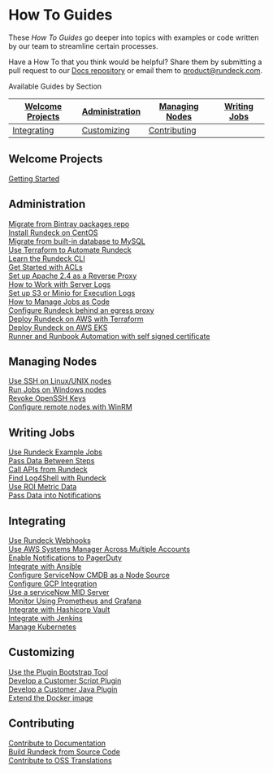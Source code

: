 # How To Guides

These *How To Guides* go deeper into topics with examples or code written by our team to streamline certain processes.

Have a How To that you think would be helpful?  Share them by submitting a pull request to our [Docs repository](https://github.com/rundeck/) or email them to [product@rundeck.com](mailto:product@rundeck.com).

Available Guides by Section

| [Welcome Projects](#welcome-projects) | [Administration](#administration) | [Managing Nodes](#managing-nodes) | [Writing Jobs](#writing-jobs) |
|--------------------|------------------|------------------|----------------|
| [Integrating](#integrating) | [Customizing](#customizing) | [Contributing](#contributing) |  |

## Welcome Projects
[Getting Started](/learning/howto/welcome-project-starter.md)

## Administration
[Migrate from Bintray packages repo](/learning/howto/migrate-to-rundeck-packages-repo.md)  
[Install Rundeck on CentOS](/learning/howto/install-centos.md)  
[Migrate from built-in database to MySQL](/learning/howto/migrate-to-mysql.md)  
[Use Terraform to Automate Rundeck](/learning/howto/use-terraform-provider.md)  
[Learn the Rundeck CLI](/learning/howto/learn-rd-cli.md)  
[Get Started with ACLs](/learning/howto/acl_basic_examples.md)  
[Set up Apache 2.4 as a Reverse Proxy](/learning/howto/apache2-proxy-gssapi.md)  
[How to Work with Server Logs](/learning/howto/workinglogs.md)  
[Set up S3 or Minio for Execution Logs](/learning/howto/S3-minio.md)  
[How to Manage Jobs as Code](/learning/howto/how2scm.md)  
[Configure Rundeck behind an egress proxy](/learning/howto/egress-proxy.md)  
[Deploy Rundeck on AWS with Terraform](/learning/howto/how2-terra-rd-aws.md)  
[Deploy Rundeck on AWS EKS](/learning/howto/how2-terra-rd-eks.md)  
[Runner and Runbook Automation with self signed certificate](/learning/howto/runner-paop-selfsigned.md)

## Managing Nodes
[Use SSH on Linux/UNIX nodes](/learning/howto/ssh-on-linux-nodes.md)  
[Run Jobs on Windows nodes](/learning/howto/configuring-windows-nodes.md)  
[Revoke OpenSSH Keys](/learning/howto/revoke-ssh-keys.md)  
[Configure remote nodes with WinRM](/learning/howto/how2winrm-rundeck.md)  

## Writing Jobs
[Use Rundeck Example Jobs](/learning/howto/use-example-jobs.md)  
[Pass Data Between Steps](/learning/howto/passing-variables.md)  
[Call APIs from Rundeck](/learning/howto/calling-apis.md)  
[Find Log4Shell with Rundeck](/learning/howto/log4shell.md)  
[Use ROI Metric Data](/learning/howto/use-roi-metrics.md)  
[Pass Data into Notifications](/learning/howto/env-in-notifications.md)  

## Integrating
[Use Rundeck Webhooks](/learning/howto/using-webhooks.md)  
[Use AWS Systems Manager Across Multiple Accounts](/learning/howto/cross-account-aws-ssm.md)  
[Enable Notifications to PagerDuty](/learning/howto/pagerduty-notification.md)  
[Integrate with Ansible](/learning/howto/using-ansible.md)  
[Configure ServiceNow CMDB as a Node Source](/learning/howto/config-sn-nodesource.md)  
[Configure GCP Integration](/learning/howto/configure-gcp-plugins.md)  
[Use a serviceNow MID Server](/learning/howto/sn-midserver.md)  
[Monitor Using Prometheus and Grafana](/learning/howto/rundeck-exporter.md)  
[Integrate with Hashicorp Vault](/learning/howto/vault-integration.md)  
[Integrate with Jenkins](/learning/howto/howtojenkins.md)  
[Manage Kubernetes](/learning/howto/how2kube.md)  

## Customizing
[Use the Plugin Bootstrap Tool](/learning/howto/plugin-bootstrap.md)  
[Develop a Customer Script Plugin](/learning/howto/custom-script-plugin-hello-world.md)  
[Develop a Customer Java Plugin](/learning/howto/java-plugin.md)  
[Extend the Docker image](/learning/howto/how2extenddocker.md)  

## Contributing
[Contribute to Documentation](/learning/howto/update-rundeck-docs.md)  
[Build Rundeck from Source Code](/learning/howto/build-rundeck.md)  
[Contribute to OSS Translations](/learning/howto/contribute-rundeck-translation.md)